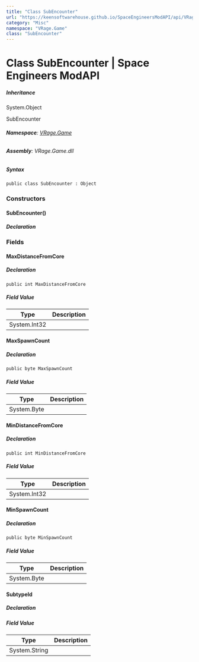 ```yaml
---
title: "Class SubEncounter"
url: "https://keensoftwarehouse.github.io/SpaceEngineersModAPI/api/VRage.Game.SubEncounter.html"
category: "Misc"
namespace: "VRage.Game"
class: "SubEncounter"
---
```


# Class SubEncounter | Space Engineers ModAPI

##### Inheritance

System.Object

SubEncounter

###### **Namespace**: [VRage.Game](https://keensoftwarehouse.github.io/SpaceEngineersModAPI/api/VRage.Game.html)

###### **Assembly**: VRage.Game.dll

##### Syntax

```
public class SubEncounter : Object
```

### Constructors

#### SubEncounter()

##### Declaration

### Fields

#### MaxDistanceFromCore

##### Declaration

```
public int MaxDistanceFromCore
```

##### Field Value

| Type | Description |
| --- | --- |
| System.Int32 |     |

#### MaxSpawnCount

##### Declaration

```
public byte MaxSpawnCount
```

##### Field Value

| Type | Description |
| --- | --- |
| System.Byte |     |

#### MinDistanceFromCore

##### Declaration

```
public int MinDistanceFromCore
```

##### Field Value

| Type | Description |
| --- | --- |
| System.Int32 |     |

#### MinSpawnCount

##### Declaration

```
public byte MinSpawnCount
```

##### Field Value

| Type | Description |
| --- | --- |
| System.Byte |     |

#### SubtypeId

##### Declaration

##### Field Value

| Type | Description |
| --- | --- |
| System.String |     |